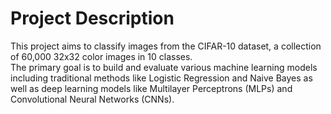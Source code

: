 # Project Description
This project aims to classify images from the CIFAR-10 dataset, a collection of 60,000 32x32 color images in 10 classes.  
The primary goal is to build and evaluate various machine learning models including traditional methods like Logistic Regression and Naive Bayes as well as deep learning models 
like Multilayer Perceptrons (MLPs) and Convolutional Neural Networks (CNNs).
